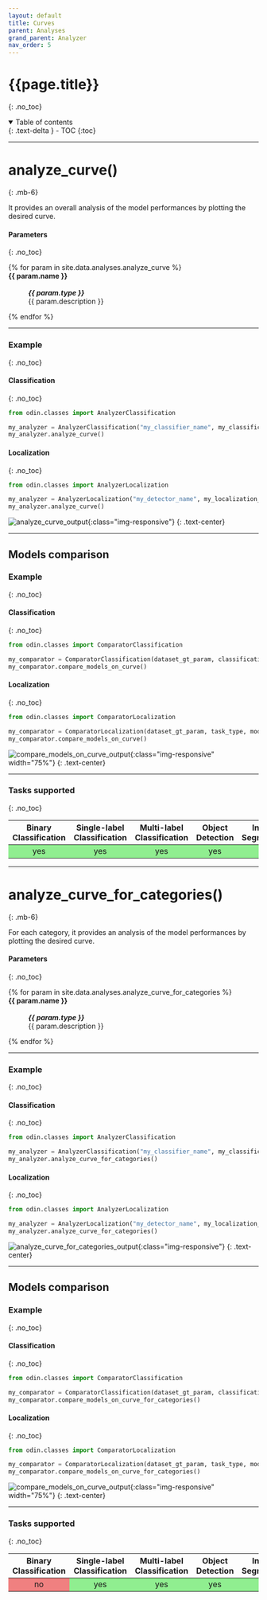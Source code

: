 ```yaml
---
layout: default
title: Curves
parent: Analyses
grand_parent: Analyzer
nav_order: 5
---
```


# {{page.title}}
{: .no_toc}

<details open markdown="block">
  <summary>
    Table of contents
  </summary>
  {: .text-delta }
- TOC
{:toc}
</details>

<hr>

# analyze_curve()
{: .mb-6}


It provides an overall analysis of the model performances by plotting the desired curve.

#### Parameters
{: .no_toc}
<dl>
  {% for param in site.data.analyses.analyze_curve %}

  <dt><strong>{{ param.name }}</strong></dt>
  <dd><br><b><i>{{ param.type }}</i></b></dd><dd>{{ param.description }}</dd>

  {% endfor %}
</dl>

<hr>

### Example
{: .no_toc}
#### Classification
{: .no_toc}
```py
from odin.classes import AnalyzerClassification

my_analyzer = AnalyzerClassification("my_classifier_name", my_classification_dataset)
my_analyzer.analyze_curve()
```
#### Localization
{: .no_toc}
```py
from odin.classes import AnalyzerLocalization

my_analyzer = AnalyzerLocalization("my_detector_name", my_localization_dataset)
my_analyzer.analyze_curve()
```

![analyze_curve_output](../../img/analyzer/pr_curve.png){:class="img-responsive"}
{: .text-center}

<hr>

## Models comparison
### Example
{: .no_toc}

#### Classification
{: .no_toc}
```py
from odin.classes import ComparatorClassification

my_comparator = ComparatorClassification(dataset_gt_param, classification_type, models_proposals)
my_comparator.compare_models_on_curve()
```

#### Localization
{: .no_toc}
```py
from odin.classes import ComparatorLocalization

my_comparator = ComparatorLocalization(dataset_gt_param, task_type, models_proposals)
my_comparator.compare_models_on_curve()
```

![compare_models_on_curve_output](../../img/comparator/comparison_curve.png){:class="img-responsive" width="75%"}
{: .text-center}

<hr>

### Tasks supported
{: .no_toc}
<table>
  <thead>
    <tr class="header">
      <th>Binary Classification</th>
      <th>Single-label Classification</th>
      <th>Multi-label Classification</th>
      <th>Object Detection</th>
      <th>Instance Segmentation</th>
    </tr>
  </thead>
  <tbody>
    <tr style="text-align:center;">
      <td style="background:lightgreen;">yes</td>
      <td style="background:lightgreen;">yes</td>
      <td style="background:lightgreen;">yes</td>
      <td style="background:lightgreen;">yes</td>
      <td style="background:lightgreen;">yes</td>
    </tr>
  </tbody>
</table>

<hr>

# analyze_curve_for_categories()
{: .mb-6}

For each category, it provides an analysis of the model performances by plotting the desired curve.


#### Parameters
{: .no_toc}
<dl>
  {% for param in site.data.analyses.analyze_curve_for_categories %}

  <dt><strong>{{ param.name }}</strong></dt>
  <dd><br><b><i>{{ param.type }}</i></b></dd><dd>{{ param.description }}</dd>

  {% endfor %}
</dl>

<hr>

### Example
{: .no_toc}
#### Classification
{: .no_toc}
```py
from odin.classes import AnalyzerClassification

my_analyzer = AnalyzerClassification("my_classifier_name", my_classification_dataset)
my_analyzer.analyze_curve_for_categories()
```
#### Localization
{: .no_toc}
```py
from odin.classes import AnalyzerLocalization

my_analyzer = AnalyzerLocalization("my_detector_name", my_localization_dataset)
my_analyzer.analyze_curve_for_categories()
```

![analyze_curve_for_categories_output](../../img/analyzer/pr_curve_categories.png){:class="img-responsive"}
{: .text-center}

<hr>

## Models comparison
### Example
{: .no_toc}

#### Classification
{: .no_toc}
```py
from odin.classes import ComparatorClassification

my_comparator = ComparatorClassification(dataset_gt_param, classification_type, models_proposals)
my_comparator.compare_models_on_curve_for_categories()
```

#### Localization
{: .no_toc}
```py
from odin.classes import ComparatorLocalization

my_comparator = ComparatorLocalization(dataset_gt_param, task_type, models_proposals)
my_comparator.compare_models_on_curve_for_categories()
```

![compare_models_on_curve_output](../../img/comparator/comparison_curve_cat.png){:class="img-responsive" width="75%"}
{: .text-center}

<hr>

### Tasks supported
{: .no_toc}
<table>
  <thead>
    <tr class="header">
      <th>Binary Classification</th>
      <th>Single-label Classification</th>
      <th>Multi-label Classification</th>
      <th>Object Detection</th>
      <th>Instance Segmentation</th>
    </tr>
  </thead>
  <tbody>
    <tr style="text-align:center;">
      <td style="background:lightcoral;">no</td>
      <td style="background:lightgreen;">yes</td>
      <td style="background:lightgreen;">yes</td>
      <td style="background:lightgreen;">yes</td>
      <td style="background:lightgreen;">yes</td>
    </tr>
  </tbody>
</table>
